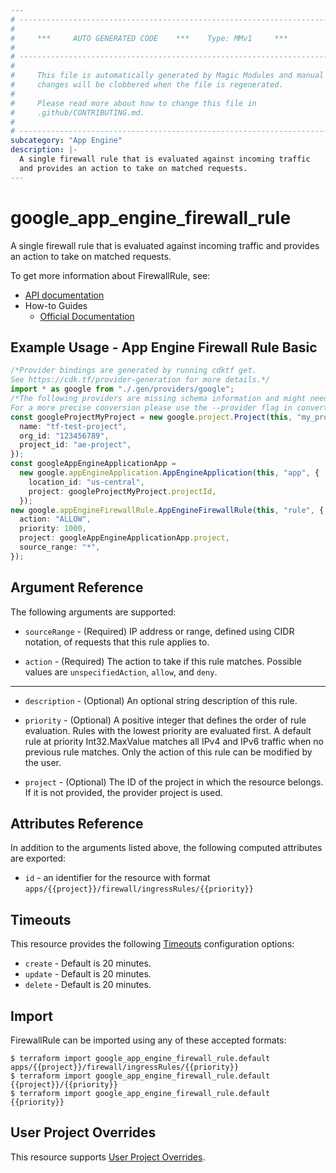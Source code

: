 ```yaml
---
# ----------------------------------------------------------------------------
#
#     ***     AUTO GENERATED CODE    ***    Type: MMv1     ***
#
# ----------------------------------------------------------------------------
#
#     This file is automatically generated by Magic Modules and manual
#     changes will be clobbered when the file is regenerated.
#
#     Please read more about how to change this file in
#     .github/CONTRIBUTING.md.
#
# ----------------------------------------------------------------------------
subcategory: "App Engine"
description: |-
  A single firewall rule that is evaluated against incoming traffic
  and provides an action to take on matched requests.
---
```


# google\_app\_engine\_firewall\_rule

A single firewall rule that is evaluated against incoming traffic
and provides an action to take on matched requests.

To get more information about FirewallRule, see:

* [API documentation](https://cloud.google.com/appengine/docs/admin-api/reference/rest/v1/apps.firewall.ingressRules)
* How-to Guides
  * [Official Documentation](https://cloud.google.com/appengine/docs/standard/python/creating-firewalls#creating_firewall_rules)

## Example Usage - App Engine Firewall Rule Basic

```typescript
/*Provider bindings are generated by running cdktf get.
See https://cdk.tf/provider-generation for more details.*/
import * as google from "./.gen/providers/google";
/*The following providers are missing schema information and might need manual adjustments to synthesize correctly: google.
For a more precise conversion please use the --provider flag in convert.*/
const googleProjectMyProject = new google.project.Project(this, "my_project", {
  name: "tf-test-project",
  org_id: "123456789",
  project_id: "ae-project",
});
const googleAppEngineApplicationApp =
  new google.appEngineApplication.AppEngineApplication(this, "app", {
    location_id: "us-central",
    project: googleProjectMyProject.projectId,
  });
new google.appEngineFirewallRule.AppEngineFirewallRule(this, "rule", {
  action: "ALLOW",
  priority: 1000,
  project: googleAppEngineApplicationApp.project,
  source_range: "*",
});

```

## Argument Reference

The following arguments are supported:

*   `sourceRange` -
    (Required)
    IP address or range, defined using CIDR notation, of requests that this rule applies to.

*   `action` -
    (Required)
    The action to take if this rule matches.
    Possible values are `unspecifiedAction`, `allow`, and `deny`.

***

*   `description` -
    (Optional)
    An optional string description of this rule.

*   `priority` -
    (Optional)
    A positive integer that defines the order of rule evaluation.
    Rules with the lowest priority are evaluated first.
    A default rule at priority Int32.MaxValue matches all IPv4 and
    IPv6 traffic when no previous rule matches. Only the action of
    this rule can be modified by the user.

*   `project` - (Optional) The ID of the project in which the resource belongs.
    If it is not provided, the provider project is used.

## Attributes Reference

In addition to the arguments listed above, the following computed attributes are exported:

* `id` - an identifier for the resource with format `apps/{{project}}/firewall/ingressRules/{{priority}}`

## Timeouts

This resource provides the following
[Timeouts](https://developer.hashicorp.com/terraform/plugin/sdkv2/resources/retries-and-customizable-timeouts) configuration options:

* `create` - Default is 20 minutes.
* `update` - Default is 20 minutes.
* `delete` - Default is 20 minutes.

## Import

FirewallRule can be imported using any of these accepted formats:

```console
$ terraform import google_app_engine_firewall_rule.default apps/{{project}}/firewall/ingressRules/{{priority}}
$ terraform import google_app_engine_firewall_rule.default {{project}}/{{priority}}
$ terraform import google_app_engine_firewall_rule.default {{priority}}
```

## User Project Overrides

This resource supports [User Project Overrides](https://registry.terraform.io/providers/hashicorp/google/latest/docs/guides/provider_reference#user_project_override).
